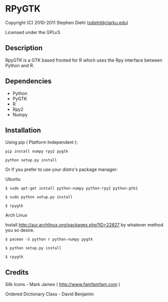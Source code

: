 RPyGTK
======

Copyright (C) 2010-2011 Stephen Diehl (sdiehl@clarku.edu)

Licensed under the GPLv3.

Description
------------------------------------

RpyGTK is a GTK based fronted for R which uses the Rpy interface
between Python and R.

Dependencies
------------------------------------

* Python
* PyGTK
* R
* Rpy2
* Numpy

Installation
------------------------------------

Using pip ( Platform Independent ):

    pip install numpy rpy2 pygtk

    python setup.py install

Or if you prefer to use your distro's package manager:

Ubuntu

    $ sudo apt-get install python-numpy python-rpy2 python-gtk2

    $ sudo python setup.py install

    $ rpygtk 

Arch Linux

Install http://aur.archlinux.org/packages.php?ID=22827 by whatever method you so desire.

    $ pacman -S python r python-numpy pygtk

    $ python setup.py install

    $ rpygtk

Credits
------------------------------------

Silk Icons - Mark James ( http://www.famfamfam.com )

Ordered Dictionary Class - David Benjamin
